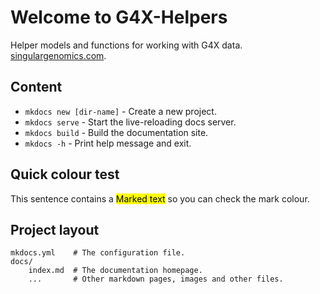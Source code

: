 # Welcome to G4X-Helpers

Helper models and functions for working with G4X data.  
[singulargenomics.com](https://www.singulargenomics.com/).

## Content

* `mkdocs new [dir-name]` - Create a new project.
* `mkdocs serve` - Start the live-reloading docs server.
* `mkdocs build` - Build the documentation site.
* `mkdocs -h` - Print help message and exit.

## Quick colour test

This sentence contains a <mark>Marked text</mark> so you can check the mark colour.

## Project layout

    mkdocs.yml    # The configuration file.
    docs/
        index.md  # The documentation homepage.
        ...       # Other markdown pages, images and other files.
